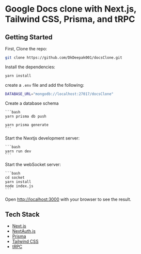 # Google Docs clone with Next.js, Tailwind CSS, Prisma, and tRPC

## Getting Started

First, Clone the repo:

```bash
git clone https://github.com/DkDeepak001/docsClone.git
```

Install the dependencies:

```bash
yarn install
```

create a `.env` file and add the following:

```bash
DATABASE_URL="mongodb://localhost:27017/docsClone"
```

Create a database schema

    ```bash
    yarn prisma db push

    yarn prisma generate
    ```

Start the Nwxtjs development server:

    ```bash
    yarn run dev
    ```

Start the webSocket server:

    ```bash
    cd socket
    yarn install
    node index.js
    ```

Open [http://localhost:3000](http://localhost:3000) with your browser to see the result.

## Tech Stack

- [Next.js](https://nextjs.org)
- [NextAuth.js](https://next-auth.js.org)
- [Prisma](https://prisma.io)
- [Tailwind CSS](https://tailwindcss.com)
- [tRPC](https://trpc.io)
